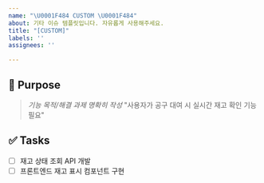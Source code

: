 ```yaml
---
name: "\U0001F484 CUSTOM \U0001F484"
about: 기타 이슈 템플릿입니다. 자유롭게 사용해주세요.
title: "[CUSTOM]"
labels: ''
assignees: ''

---
```


<!--
## 🔍 title
- title: "[커밋 규칙 확인] 로그인 버튼 추가 (작성하고 삭제해 주세요)
 -->

## 🎯 Purpose
> *기능 목적/해결 과제 명확히 작성*
"사용자가 공구 대여 시 실시간 재고 확인 기능 필요"

## ✅ Tasks
- [ ] 재고 상태 조회 API 개발
- [ ] 프론트엔드 재고 표시 컴포넌트 구현
